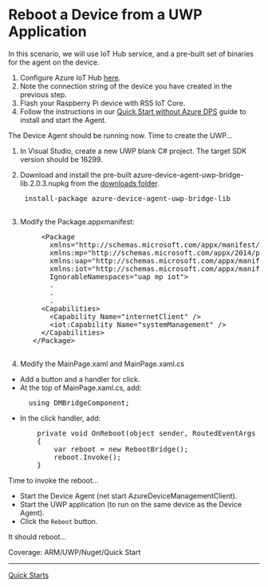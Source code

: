 # Reboot a Device from a UWP Application

In this scenario, we will use IoT Hub service, and a pre-built set of binaries for the agent on the device.

1. Configure Azure IoT Hub [here](configure-azure-iothub.md).
2. Note the connection string of the device you have created in the previous step.
3. Flash your Raspberry Pi device with RS5 IoT Core.
4. Follow the instructions in our [Quick Start without Azure DPS](../quick-start-without-dps.md) guide to install and start the Agent.

The Device Agent should be running now. Time to create the UWP...

1. In Visual Studio, create a new UWP blank C# project. The target SDK version should be 16299.
2. Download and install the pre-built azure-device-agent-uwp-bridge-lib.2.0.3.nupkg from the [downloads folder](../../../downloads).
    <pre>
    install-package azure-device-agent-uwp-bridge-lib
    </pre>
3. Modify the Package.appxmanifest:

    <pre>
        &lt;Package
          xmlns="http://schemas.microsoft.com/appx/manifest/foundation/windows10"
          xmlns:mp="http://schemas.microsoft.com/appx/2014/phone/manifest"
          xmlns:uap="http://schemas.microsoft.com/appx/manifest/uap/windows10"
          xmlns:iot="http://schemas.microsoft.com/appx/manifest/iot/windows10"
          IgnorableNamespaces="uap mp iot"&gt;
          .
          .
          .
        &lt;Capabilities&gt;
          &lt;Capability Name="internetClient" /&gt;
          &lt;iot:Capability Name="systemManagement" /&gt;
        &lt;/Capabilities&gt;
      &lt;/Package&gt;
    </pre>

4. Modify the MainPage.xaml and MainPage.xaml.cs
  - Add a button and a handler for click.
  - At the top of MainPage.xaml.cs, add:
    <pre>
      using DMBridgeComponent;
    </pre>
  - In the click handler, add:
    <pre>
        private void OnReboot(object sender, RoutedEventArgs e)
        {
            var reboot = new RebootBridge();
            reboot.Invoke();
        }
    </pre>

Time to invoke the reboot...

- Start the Device Agent (net start AzureDeviceManagementClient).
- Start the UWP application (to run on the same device as the Device Agent).
- Click the `Reboot` button.

It should reboot...

Coverage: ARM/UWP/Nuget/Quick Start

----

[Quick Starts](../quick-start.md)